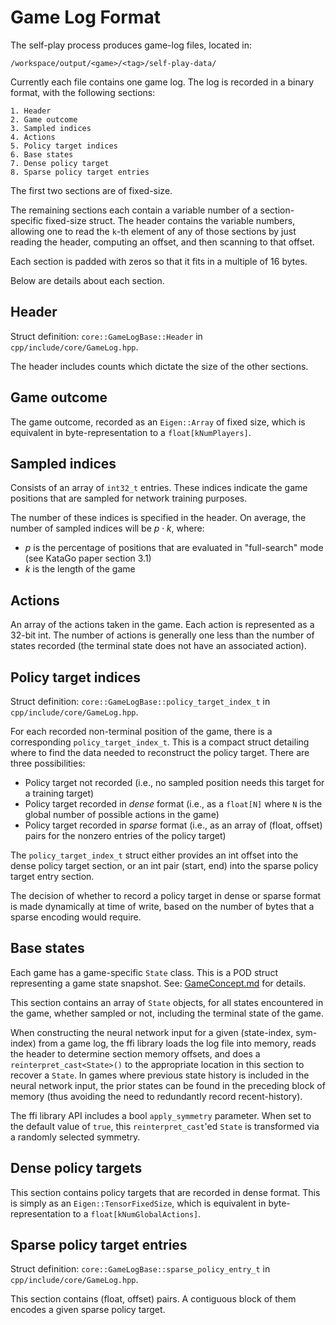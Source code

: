 # Game Log Format

The self-play process produces game-log files, located in:

```
/workspace/output/<game>/<tag>/self-play-data/
```

Currently each file contains one game log. The log is recorded in a binary format, with the following sections:

```
1. Header
2. Game outcome
3. Sampled indices
4. Actions
5. Policy target indices
6. Base states
7. Dense policy target
8. Sparse policy target entries
```

The first two sections are of fixed-size.

The remaining sections each contain a variable number of a section-specific fixed-size struct. The header contains the variable numbers,
allowing one to read the `k`-th element of any of those sections by just reading the header, computing an offset, and then
scanning to that offset.

Each section is padded with zeros so that it fits in a multiple of 16 bytes.

Below are details about each section.

## Header

Struct definition: `core::GameLogBase::Header` in `cpp/include/core/GameLog.hpp`.

The header includes counts which dictate the size of the other sections.

## Game outcome

The game outcome, recorded as an `Eigen::Array` of fixed size, which is equivalent in byte-representation
to a `float[kNumPlayers]`.

## Sampled indices

Consists of an array of `int32_t` entries. These indices indicate the game positions that are sampled for
network training purposes.

The number of these indices is specified in the header. On average, the number of sampled indices will be
$p\cdot k$, where:

* $p$ is the percentage of positions that are evaluated in "full-search" mode (see KataGo paper section 3.1)
* $k$ is the length of the game

## Actions

An array of the actions taken in the game. Each action is represented as a 32-bit int.
The number of actions is generally one less than the number of states recorded (the terminal state
does not have an associated action).

## Policy target indices

Struct definition: `core::GameLogBase::policy_target_index_t` in `cpp/include/core/GameLog.hpp`.

For each recorded non-terminal position of the game, there is a corresponding `policy_target_index_t`. This is a compact
struct detailing where to find the data needed to reconstruct the policy target. There are three possibilities:

- Policy target not recorded (i.e., no sampled position needs this target for a training target)
- Policy target recorded in _dense_ format (i.e., as a `float[N]` where `N` is the global number of possible actions in the game)
- Policy target recorded in _sparse_ format (i.e., as an array of (float, offset) pairs for the nonzero entries of the policy target)

The `policy_target_index_t` struct either provides an int offset into the dense policy target section, or an int pair (start, end)
into the sparse policy target entry section.

The decision of whether to record a policy target in dense or sparse format is made dynamically at time of write, based on
the number of bytes that a sparse encoding would require.

## Base states

Each game has a game-specific `State` class. This is a POD struct representing a game state snapshot. See: [GameConcept.md](GameConcept.md) for details.

This section contains an array of `State` objects, for all states encountered in the game, whether sampled or not, including the
terminal state of the game.

When constructing the neural network input for a given (state-index, sym-index) from a game log, the ffi library loads the log file into memory,
reads the header to determine section memory offsets, and does a `reinterpret_cast<State>()` to the appropriate location in this section
to recover a `State`. In games where previous state history is included in the neural network input, the prior states can be found
in the preceding block of memory (thus avoiding the need to redundantly record recent-history).

The ffi library API includes a bool `apply_symmetry` parameter. When set to the default value of `true`, this `reinterpret_cast`'ed `State`
is transformed via a randomly selected symmetry.

## Dense policy targets

This section contains policy targets that are recorded in dense format. This is simply as an `Eigen::TensorFixedSize`, which is equivalent in byte-representation
to a `float[kNumGlobalActions]`.

## Sparse policy target entries

Struct definition: `core::GameLogBase::sparse_policy_entry_t` in `cpp/include/core/GameLog.hpp`.

This section contains (float, offset) pairs. A contiguous block of them encodes a given sparse policy target.

